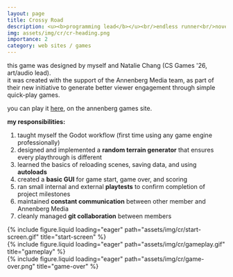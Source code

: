 ```yaml
---
layout: page
title: Crossy Road
description: <u><b>programming lead</b></u><br/>endless runner<br/>november - december 2024
img: assets/img/cr/cr-heading.png
importance: 2
category: web sites / games
---
```


this game was designed by myself and Natalie Chang (CS Games '26, art/audio lead).<br/>
it was created with the support of the Annenberg Media team, as part of their new initiative to generate better viewer engagement through simple quick-play games.

you can play it <a href="https://www.uscannenbergmedia.com/games/">here</a>, on the annenberg games site.

<b>my responsibilities:</b>

1. taught myself the Godot workflow (first time using any game engine professionally)
2. designed and implemented a <b>random terrain generator</b> that ensures every playthrough is different
3. learned the basics of reloading scenes, saving data, and using <b>autoloads</b>
4. created a <b>basic GUI</b> for game start, game over, and scoring
5. ran small internal and external <b>playtests</b> to confirm completion of project milestones
6. maintained <b>constant communication</b> between other member and Annenberg Media
7. cleanly managed <b>git collaboration</b> between members

<div class="row">
    <div class="col-sm mt-3 mt-md-0">
        {% include figure.liquid loading="eager" path="assets/img/cr/start-screen.gif" title="start-screen" %}
    </div>
    <div class="col-sm mt-3 mt-md-0">
        {% include figure.liquid loading="eager" path="assets/img/cr/gameplay.gif" title="gameplay" %}
    </div>
    <div class="col-sm mt-3 mt-md-0">
        {% include figure.liquid loading="eager" path="assets/img/cr/game-over.png" title="game-over" %}
    </div>
</div>
